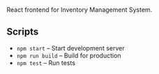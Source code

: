 # <your-project-name>

React frontend for Inventory Management System.

## Scripts
- `npm start` – Start development server
- `npm run build` – Build for production
- `npm test` – Run tests
